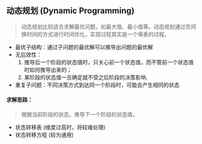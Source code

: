 ## 动态规划 (Dynamic Programming)

> 动态规划比较适合求解最优问题，如最大值、最小值等。动态规划通过空间换时间的方式进行时间优化，实现过程其实是一个填表的过程。

* 最优子结构：通过子问题的最优解可以推导出问题的最优解
* 无后效性：
   1. 推导后一个阶段的状态值时，只关心前一个状态值，而不管前一个状态值时如何推导出来的；<br>
   2. 某阶段的状态值一旦确定就不受之后阶段的决策影响.
* 重复子问题：不同决策方式到达同一个阶段时，可能会产生相同的状态

#### 求解思路：

> 根据当前阶段的状态，推导下一个阶段的状态值。

* 状态转移表 (维度过高时，将较难处理)
* 状态转移方程 (较为通用)
